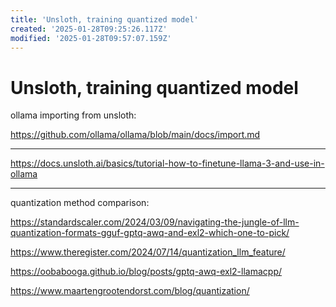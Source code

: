 ```yaml
---
title: 'Unsloth, training quantized model'
created: '2025-01-28T09:25:26.117Z'
modified: '2025-01-28T09:57:07.159Z'
---
```


# Unsloth, training quantized model

ollama importing from unsloth:

https://github.com/ollama/ollama/blob/main/docs/import.md

---

https://docs.unsloth.ai/basics/tutorial-how-to-finetune-llama-3-and-use-in-ollama

---

quantization method comparison:

https://standardscaler.com/2024/03/09/navigating-the-jungle-of-llm-quantization-formats-gguf-gptq-awq-and-exl2-which-one-to-pick/

https://www.theregister.com/2024/07/14/quantization_llm_feature/

https://oobabooga.github.io/blog/posts/gptq-awq-exl2-llamacpp/

https://www.maartengrootendorst.com/blog/quantization/

